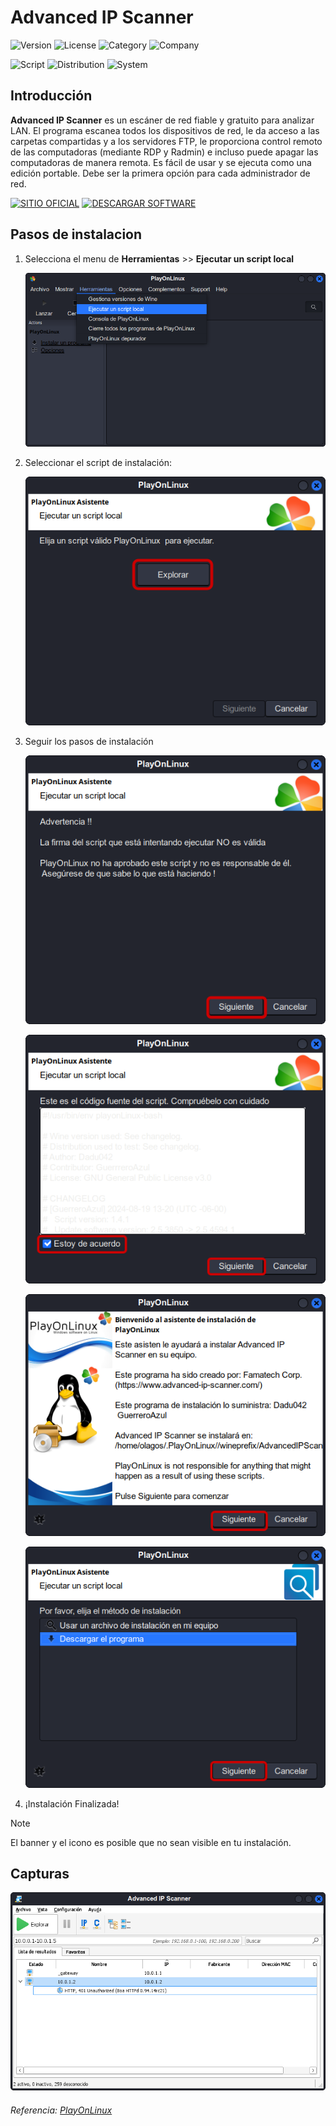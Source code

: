 # Advanced IP Scanner

![Version](https://img.shields.io/badge/Version-2.5.4594.1-blue)
![License](https://img.shields.io/badge/License-Free%20%E2%80%A2Proprietary-green)
![Category](https://img.shields.io/badge/Category-Network-blue)
![Company](https://img.shields.io/badge/Company-Famatech%20Corp%20%C2%A9-blue)

![Script](https://img.shields.io/badge/Script-1.4.2-blue)
![Distribution](https://img.shields.io/badge/Distribution-Linux%20Mint%2022%20x64-green?logo=Linux)
![System](https://img.shields.io/badge/System-Windows%2011-blue?logo=Windows)

## Introducción

**Advanced IP Scanner** es un escáner de red fiable y gratuito para analizar LAN. El programa escanea todos los dispositivos de red, le da acceso a las carpetas compartidas y a los servidores FTP, le proporciona control remoto de las computadoras (mediante RDP y Radmin) e incluso puede apagar las computadoras de manera remota. Es fácil de usar y se ejecuta como una edición portable. Debe ser la primera opción para cada administrador de red.

[![SITIO OFICIAL](https://img.shields.io/badge/SITIO%20OFICIAL-blue?style=for-the-badge)](https://www.advanced-ip-scanner.com/es/)
[![DESCARGAR SOFTWARE](https://img.shields.io/badge/DESCARGAR%20SOFTWARE-yellow?style=for-the-badge)](https://www.advanced-ip-scanner.com/download/)

## Pasos de instalacion

1. Selecciona el menu de **Herramientas** >> **Ejecutar un script local**
   
   ![001](Images/001.png)

3. Seleccionar el script de instalación:
   
   ![002](Images/002.png)
   
5. Seguir los pasos de instalación
   
   ![003](Images/003.png)
   
   ![004](Images/004.png)
   
   ![005](Images/005.png)
   
   ![006](Images/006.png)
   
7. ¡Instalación Finalizada!
   
  > [!NOTE]
  > El banner y el icono es posible que no sean visible en tu instalación.

## Capturas

![007](Images/007.png)

###### Referencia: [PlayOnLinux](https://www.playonlinux.com/en/app-3972-Advanced_IP_Scanner.html)
